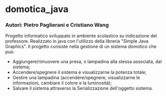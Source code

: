 # domotica_java
### Autori: Pietro Paglierani e Cristiano Wang
Progetto informatico sviluppato in ambiente scolastico su indicazione del professore.
Realizzato in java con l'utilizzo della libreria "Simple Java Graphics".
Il progetto consiste nella gestione di un sistema domotico che può:
- Aggiungere/rimuovere una presa, o lampadina alla stessa associata, dal sistema;
- Accendere/spegnere il sistema e visualizzarne la potenza totale;
- Gestire una lampadina (accendere/spegnere, visualizzarne le informazioni, cambiare il colore e la luminosità);
- Salvare il sistema attraverso la Serializzazione dell'oggetto sistema.
